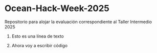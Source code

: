 # Ocean-Hack-Week-2025
Repositorio para alojar la evaluación correspondiente al Taller Intermedio 2025

1. Esto es una línea de texto

2. Ahora voy a escribir código



